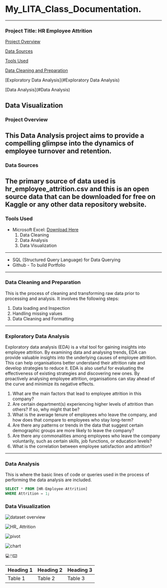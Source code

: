 # My_LITA_Class_Documentation.
---
### Project Title: HR Employee Attrition
[Project Overview](#project-overview)

[Data Sources](#Data-Sources)

[Tools Used](#Tools-Used)

[Data Cleaning and Preparation](#Data-Cleaning-and-Preparation)

[Exploratory Data Analysis](#Exploratory Data Analysis)

[Data Analysis](#Data Analysis)

Data Visualization
---
### Project Overview
This Data Analysis project aims to provide a compelling glimpse into the dynamics of employee turnover and retention.
---
### Data Sources
The primary source of data used is hr_employee_attrition.csv and this is an open source data that can be downloaded for free on Kaggle or any other data repository website.
---
### Tools Used
- Microsoft Excel: [Download Here](https://www.kaggle.com/datasets/pavansubhasht/ibm-hr-analytics-attrition-dataset)
  1. Data Cleaning
  2. Data Analysis
  3. Data Visualization
---  
- SQL (Structured Query Language) for Data Querying
- Github - To build Portfolio
---
### Data Cleaning and Preparation
This is the process of cleaning and transforming raw data prior to processing and analysis. It involves the following steps:
1. Data loading and Inspection
2. Handling missing values
3. Data Cleaning and Formatting
---
### Exploratory Data Analysis
Exploratory data analysis (EDA) is a vital tool for gaining insights into employee attrition. By examining data and analysing trends, EDA can provide valuable insights into the underlying causes of employee attrition. This can help organisations better understand their attrition rate and develop strategies to reduce it. EDA is also useful for evaluating the effectiveness of existing strategies and discovering new ones. By proactively analysing employee attrition, organisations can stay ahead of the curve and minimize its negative effects.
1. What are the main factors that lead to employee attrition in this company?
2. Are certain department(s) experiencing higher levels of attrition than others? If so, why might that be?
3. What is the average tenure of employees who leave the company, and how does that compare to employees who stay long-term?
4. Are there any patterns or trends in the data that suggest certain demographic groups are more likely to leave the company?
5. Are there any commonalities among employees who leave the company voluntarily, such as certain skills, job functions, or education levels?
6. What is the correlation between employee satisfaction and attrition?
---
### Data Analysis
This is where the basic lines of code or queries used in the process of performing the data analysis are included.

``` SQL
SELECT * FROM [HR-Employee-Attrition]
WHERE Attrition = 1;
```

### Data Visualization

![dataset overview](https://github.com/user-attachments/assets/dc8a975c-9dab-4516-b08c-181129558cbe)



![HR_ Attrition](https://github.com/user-attachments/assets/d961ba43-5492-4b08-9822-a95d912a58bc)



![pivot](https://github.com/user-attachments/assets/4d28bd22-5509-4dc6-8bc4-2c53462575c1)



![chart](https://github.com/user-attachments/assets/4c3b7d0e-c6e4-4433-809e-ddb839645639)


💻🖱️⌨️



|Heading 1|Heading 2|Heading 3|
|---------|---------|---------|
|Table 1|Table 2|Table 3|
